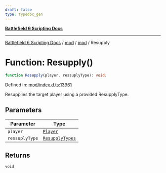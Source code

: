 ```yaml
---
draft: false
type: typedoc_gen
---
```


[**Battlefield 6 Scripting Docs**](../../../_index.md)

***

[Battlefield 6 Scripting Docs](../../../_index.md) / [mod](../../_index.md) / [mod](../_index.md) / Resupply

# Function: Resupply()

```ts
function Resupply(player, ressuplyType): void;
```

Defined in: [mod/index.d.ts:13961](https://github.com/battlefield-portal-community/portal-docs/blob/ff09b2690670f74de7e97198022e5a97ff1161ff/generators/santiago/mod/index.d.ts#L13961)

Resupplies the target player using a provided ResupplyType.

## Parameters

| Parameter | Type |
| ------ | ------ |
| `player` | [`Player`](../Player/_index.md) |
| `ressuplyType` | [`ResupplyTypes`](../ResupplyTypes/_index.md) |

## Returns

`void`
